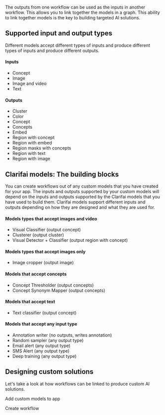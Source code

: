The outputs from one workflow can be used as the inputs in another workflow. This allows you to link together the models in a graph. This ability to link together models is the key to building targeted AI solutions.

## Supported input and output types

Different models accept different types of inputs and produce different types of inputs and produce different outputs.

#### Inputs

* Concept
* Image
* Image and video
* Text

#### Outputs

* Cluster
* Color
* Concept
* Concepts
* Embed
* Region with concept
* Region with embed
* Region masks with concepts
* Region with text
* Region with image

## Clarifai models: The building blocks

You can create workflows out of any custom models that you have created for your app. The inputs and outputs supported by your custom models will depend on the inputs and outputs supported by the Clarifai models that you have used to build them. Clarifai models support different inputs and outputs depending on how they are designed and what they are used for.

#### Models types that accept images and video

* Visual Classifier (output concept)
* Clusterer (output cluster)
* Visual Detector + Classifier (output region with concept)

#### Models types that accept images only

* Image cropper (output image)

#### Models that accept concepts

* Concept Thresholder (output concepts)
* Concept Synonym Mapper (output concepts)

#### Models that accept text

* Text classifier (output concept)

#### Models that accept any input type

* Annotation writer (no outputs, writes annotation)
* Random sampler (any output type)
* Email alert (any output type)
* SMS Alert (any output type)
* Deep training (any output type)


## Designing custom solutions

Let's take a look at how workflows can be linked to produce custom AI solutions.

Add custom models to app

Create workflow
